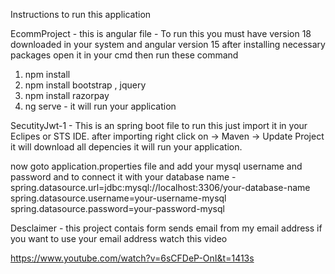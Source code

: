 Instructions to  run this application

EcommProject - this is angular file - To  run this you must have version 18 downloaded in your system and angular version 15
after installing necessary packages open it in your cmd then run these command
  1. npm install
  2. npm install bootstrap , jquery
  3. npm install razorpay
  4. ng serve - it will run your application

SecutityJwt-1 - This is an spring boot file to run this just import it in your Eclipes or STS IDE.
after importing right click on -> Maven -> Update Project it will download all depencies it will run your application.

now goto application.properties file and add your mysql username and password and to connect it with your database name -
spring.datasource.url=jdbc:mysql://localhost:3306/your-database-name
spring.datasource.username=your-username-mysql
spring.datasource.password=your-password-mysql

Desclaimer - 
this project contais form sends email from my email address if you want to use your email address watch this video

https://www.youtube.com/watch?v=6sCFDeP-OnI&t=1413s
